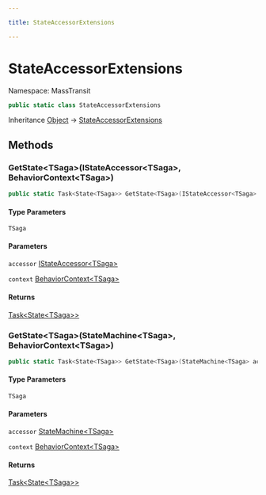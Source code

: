 ```yaml
---

title: StateAccessorExtensions

---
```


# StateAccessorExtensions

Namespace: MassTransit

```csharp
public static class StateAccessorExtensions
```

Inheritance [Object](https://learn.microsoft.com/en-us/dotnet/api/system.object) → [StateAccessorExtensions](../masstransit/stateaccessorextensions)

## Methods

### **GetState\<TSaga\>(IStateAccessor\<TSaga\>, BehaviorContext\<TSaga\>)**

```csharp
public static Task<State<TSaga>> GetState<TSaga>(IStateAccessor<TSaga> accessor, BehaviorContext<TSaga> context)
```

#### Type Parameters

`TSaga`<br/>

#### Parameters

`accessor` [IStateAccessor\<TSaga\>](../masstransit/istateaccessor-1)<br/>

`context` [BehaviorContext\<TSaga\>](../masstransit/behaviorcontext-1)<br/>

#### Returns

[Task\<State\<TSaga\>\>](https://learn.microsoft.com/en-us/dotnet/api/system.threading.tasks.task-1)<br/>

### **GetState\<TSaga\>(StateMachine\<TSaga\>, BehaviorContext\<TSaga\>)**

```csharp
public static Task<State<TSaga>> GetState<TSaga>(StateMachine<TSaga> accessor, BehaviorContext<TSaga> context)
```

#### Type Parameters

`TSaga`<br/>

#### Parameters

`accessor` [StateMachine\<TSaga\>](../masstransit/statemachine-1)<br/>

`context` [BehaviorContext\<TSaga\>](../masstransit/behaviorcontext-1)<br/>

#### Returns

[Task\<State\<TSaga\>\>](https://learn.microsoft.com/en-us/dotnet/api/system.threading.tasks.task-1)<br/>

